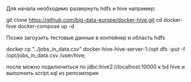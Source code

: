 
Для начала необходимо развернуть hdfs и hive 
например:

git clone https://github.com/big-data-europe/docker-hive.git
cd docker-hive
docker-compose up -d


Позже загоузить тестовые данные в контейнер и область hdfs

docker cp "../jobs_in_data.csv" docker-hive-hive-server-1:/opt
dfs -put -f /opt/jobs_in_data.csv /user/hive;


после можно подключиться по jdbc:hive2://localhost:10000 к bd hive и выполнить script.sql из репозитория